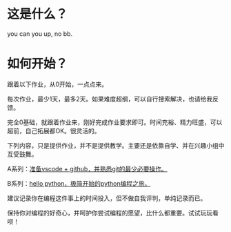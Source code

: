 # 这是什么？

you can you up, no bb.

# 如何开始？

跟着以下作业，从0开始，一点点来。

每次作业，最少1天，最多2天。如果难度超纲，可以自行搜索解决，也请给我反馈。

完全0基础，就跟着作业来，刚好完成作业要求即可。时间充裕、精力旺盛，可以超前，自己拓展都OK。很灵活的。

下列内容，只是提供作业，并不是提供教学。主要还是依靠自学、并在兴趣小组中互受鼓舞。

A系列：[准备vscode + github，并熟悉git的最少必要操作。](https://github.com/liujuanjuan1984/ucanuupnobb/blob/master/homework/homework_A.md)

B系列：[hello python，极简开始的python编程之旅。](https://github.com/liujuanjuan1984/ucanuupnobb/blob/master/homework/homework_B.md)

建议记录你在编程这件事上的时间投入，但不做自我评判，单纯记录而已。

保持你对编程的好奇心，并呵护你尝试编程的愿望，比什么都重要。试试玩玩看呗！

